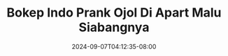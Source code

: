 --- 
title: "Bokep Indo Prank Ojol Di Apart Malu Siabangnya"
description: "streaming   Bokep Indo Prank Ojol Di Apart Malu Siabangnya   full vidio terbaru"
date: 2024-09-07T04:12:35-08:00
file_code: "cgptmanu2i2b"
draft: false
cover: "ak5u80fs4400ln3s.jpg"
tags: ["Bokep", "Indo", "Prank", "Ojol", "Apart", "Malu", "Siabangnya", "bokep-indo", "bokep-viral", "bokep-ig"]
length: 513
fld_id: "1483065"
foldername: "A prank"
categories: ["A prank"]
views: 0
---